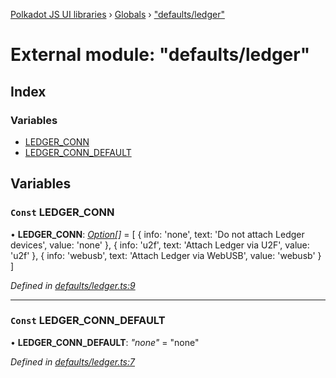 [Polkadot JS UI libraries](../README.md) › [Globals](../globals.md) › ["defaults/ledger"](_defaults_ledger_.md)

# External module: "defaults/ledger"

## Index

### Variables

* [LEDGER_CONN](_defaults_ledger_.md#const-ledger_conn)
* [LEDGER_CONN_DEFAULT](_defaults_ledger_.md#const-ledger_conn_default)

## Variables

### `Const` LEDGER_CONN

• **LEDGER_CONN**: *[Option](_types_.md#option)[]* =  [
  {
    info: 'none',
    text: 'Do not attach Ledger devices',
    value: 'none'
  },
  {
    info: 'u2f',
    text: 'Attach Ledger via U2F',
    value: 'u2f'
  },
  {
    info: 'webusb',
    text: 'Attach Ledger via WebUSB',
    value: 'webusb'
  }
]

*Defined in [defaults/ledger.ts:9](https://github.com/polkadot-js/ui/blob/ca777253/packages/ui-settings/src/defaults/ledger.ts#L9)*

___

### `Const` LEDGER_CONN_DEFAULT

• **LEDGER_CONN_DEFAULT**: *"none"* = "none"

*Defined in [defaults/ledger.ts:7](https://github.com/polkadot-js/ui/blob/ca777253/packages/ui-settings/src/defaults/ledger.ts#L7)*
